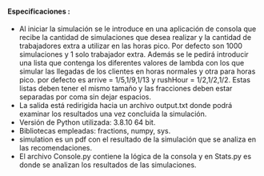 #### Especificaciones :

- Al iniciar la simulación se le introduce en una aplicación de consola que recibe la cantidad de simulaciones que desea realizar y la cantidad de trabajadores extra a utilizar en las horas pico. Por defecto son 1000 simulaciones y 1 solo trabajador extra. Además se le pedirá introducir una lista que contenga los diferentes valores de lambda con los que simular las llegadas de los clientes en horas normales y otra para horas pico. por defecto es arrive = 1/5,1/9,1/13 y 
rushHour = 1/2,1/2,1/2. Estas listas deben tener el mismo tamaño y las fracciones deben estar separadas por coma sin dejar espacios.
- La salida está redirigida hacia un archivo output.txt donde podrá examinar los resultados una vez concluida la simulación.
-  Versión de Python utilizada: 3.8.10 64 bit.
-  Bibliotecas empleadas: fractions, numpy, sys.
-  simulation es un pdf con el resultado de la simulación que se analiza en las recomendaciones.
-  El archivo Console.py contiene la lógica de la consola y en Stats.py es donde se analizan los resultados de las simulaciones.

